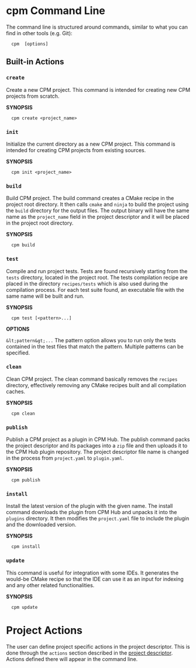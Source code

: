 # cpm Command Line

The command line is structured around commands, similar to what you can find in other tools (e.g. Git):

<pre><code class="language-bash">  cpm <action> [options]
</code></pre>

## Built-in Actions

### `create`
Create a new CPM project. This command is intended for creating new CPM projects from scratch.

**SYNOPSIS**
<pre><code class="language-bash">  cpm create &lt;project_name&gt;
</code></pre>

### `init`
Initialize the current directory as a new CPM project. This command is intended for creating CPM projects from existing sources.

**SYNOPSIS**
<pre><code class="language-bash">  cpm init &lt;project_name&gt;
</code></pre>

### `build`
Build CPM project. The build command creates a CMake recipe in the project root directory. It then calls `cmake` and `ninja` to build the project using the `build` directory for the output files. The output binary will have the same name as the `project_name` field in the project descriptor and it will be placed in the project root directory.

**SYNOPSIS**
<pre><code class="language-bash">  cpm build
</code></pre>

### `test`
Compile and run project tests. Tests are found recursively starting from the `tests` directory, located in the project root. The tests compilation recipe are placed in the directory `recipes/tests` which is also used during the compilation process. For each test suite found, an executable file with the same name will be built and run.

**SYNOPSIS**
<pre><code class="language-bash">  cpm test [&lt;pattern&gt;...]
</code></pre>
  
**OPTIONS**

  `&lt;pattern&gt;...` The pattern option allows you to run only the tests contained in the test files that match the pattern. Multiple patterns can be specified.

### `clean`
Clean CPM project. The clean command basically removes the `recipes` directory, effectively removing any CMake recipes built and all compilation caches.

**SYNOPSIS**
<pre><code class="language-bash">  cpm clean
</code></pre>

### `publish`
Publish a CPM project as a plugin in CPM Hub. The publish command packs the project descriptor and its packages into a `zip` file and then uploads it to the CPM Hub plugin repository. The project descriptor file name is changed in the process from `project.yaml` to `plugin.yaml`.

**SYNOPSIS**
<pre><code class="language-bash">  cpm publish
</code></pre>

### `install`
Install the latest version of the plugin with the given name. The install command downloads the plugin from CPM Hub and unpacks it into the `plugins` directory. It then modifies the `project.yaml` file to include the plugin and the downloaded version.

**SYNOPSIS**
<pre><code class="language-bash">  cpm install <plugin_name>
</code></pre>

### `update`
This command is useful for integration with some IDEs. It generates the would-be CMake recipe so that the IDE can use it as an input for indexing and any other related functionalities.

**SYNOPSIS**
<pre><code class="language-bash">  cpm update
</code></pre>

# Project Actions

The user can define project specific actions in the project descriptor. This is done through the `actions` section described in the [project descriptor](https://github.com/jorsanpe/cpm/wiki/Project-Descriptor). Actions defined there will appear in the command line.
